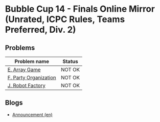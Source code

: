 # Bubble Cup 14 - Finals Online Mirror (Unrated, ICPC Rules, Teams Preferred, Div. 2)

## Problems

|Problem name|Status|
|------------|---------|
| [E. Array Game](problems/E._Array_Game.md)|NOT OK|
| [F. Party Organization](problems/F._Party_Organization.md)|NOT OK|
| [J. Robot Factory](problems/J._Robot_Factory.md)|NOT OK|
## Blogs

- [Announcement (en)](blogs/Announcement_(en).md)
